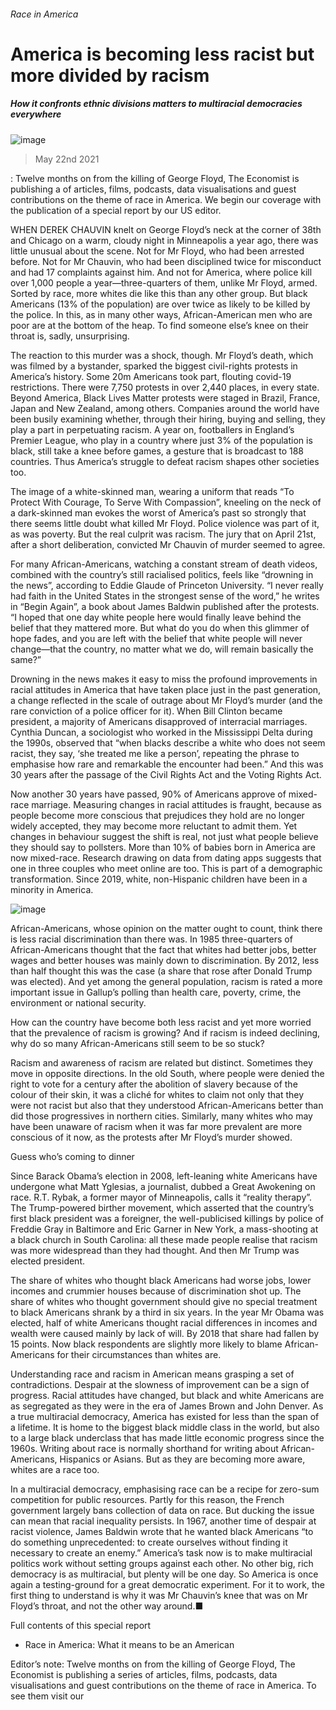 ###### Race in America
# America is becoming less racist but more divided by racism 
##### How it confronts ethnic divisions matters to multiracial democracies everywhere 
![image](images/20210522_SRP068_0.jpg) 
> May 22nd 2021 
: Twelve months on from the killing of George Floyd, The Economist is publishing a  of articles, films, podcasts, data visualisations and guest contributions on the theme of race in America. We begin our coverage with the publication of a special report by our US editor.
WHEN DEREK CHAUVIN knelt on George Floyd’s neck at the corner of 38th and Chicago on a warm, cloudy night in Minneapolis a year ago, there was little unusual about the scene. Not for Mr Floyd, who had been arrested before. Not for Mr Chauvin, who had been disciplined twice for misconduct and had 17 complaints against him. And not for America, where police kill over 1,000 people a year—three-quarters of them, unlike Mr Floyd, armed. Sorted by race, more whites die like this than any other group. But black Americans (13% of the population) are over twice as likely to be killed by the police. In this, as in many other ways, African-American men who are poor are at the bottom of the heap. To find someone else’s knee on their throat is, sadly, unsurprising.
The reaction to this murder was a shock, though. Mr Floyd’s death, which was filmed by a bystander, sparked the biggest civil-rights protests in America’s history. Some 20m Americans took part, flouting covid-19 restrictions. There were 7,750 protests in over 2,440 places, in every state. Beyond America, Black Lives Matter protests were staged in Brazil, France, Japan and New Zealand, among others. Companies around the world have been busily examining whether, through their hiring, buying and selling, they play a part in perpetuating racism. A year on, footballers in England’s Premier League, who play in a country where just 3% of the population is black, still take a knee before games, a gesture that is broadcast to 188 countries. Thus America’s struggle to defeat racism shapes other societies too.

The image of a white-skinned man, wearing a uniform that reads “To Protect With Courage, To Serve With Compassion”, kneeling on the neck of a dark-skinned man evokes the worst of America’s past so strongly that there seems little doubt what killed Mr Floyd. Police violence was part of it, as was poverty. But the real culprit was racism. The jury that on April 21st, after a short deliberation, convicted Mr Chauvin of murder seemed to agree.

For many African-Americans, watching a constant stream of death videos, combined with the country’s still racialised politics, feels like “drowning in the news”, according to Eddie Glaude of Princeton University. “I never really had faith in the United States in the strongest sense of the word,” he writes in “Begin Again”, a book about James Baldwin published after the protests. “I hoped that one day white people here would finally leave behind the belief that they mattered more. But what do you do when this glimmer of hope fades, and you are left with the belief that white people will never change—that the country, no matter what we do, will remain basically the same?”
Drowning in the news makes it easy to miss the profound improvements in racial attitudes in America that have taken place just in the past generation, a change reflected in the scale of outrage about Mr Floyd’s murder (and the rare conviction of a police officer for it). When Bill Clinton became president, a majority of Americans disapproved of interracial marriages. Cynthia Duncan, a sociologist who worked in the Mississippi Delta during the 1990s, observed that “when blacks describe a white who does not seem racist, they say, ‘she treated me like a person’, repeating the phrase to emphasise how rare and remarkable the encounter had been.” And this was 30 years after the passage of the Civil Rights Act and the Voting Rights Act.
Now another 30 years have passed, 90% of Americans approve of mixed-race marriage. Measuring changes in racial attitudes is fraught, because as people become more conscious that prejudices they hold are no longer widely accepted, they may become more reluctant to admit them. Yet changes in behaviour suggest the shift is real, not just what people believe they should say to pollsters. More than 10% of babies born in America are now mixed-race. Research drawing on data from dating apps suggests that one in three couples who meet online are too. This is part of a demographic transformation. Since 2019, white, non-Hispanic children have been in a minority in America.
![image](images/20210522_SRC113.png) 

African-Americans, whose opinion on the matter ought to count, think there is less racial discrimination than there was. In 1985 three-quarters of African-Americans thought that the fact that whites had better jobs, better wages and better houses was mainly down to discrimination. By 2012, less than half thought this was the case (a share that rose after Donald Trump was elected). And yet among the general population, racism is rated a more important issue in Gallup’s polling than health care, poverty, crime, the environment or national security.
How can the country have become both less racist and yet more worried that the prevalence of racism is growing? And if racism is indeed declining, why do so many African-Americans still seem to be so stuck?
Racism and awareness of racism are related but distinct. Sometimes they move in opposite directions. In the old South, where people were denied the right to vote for a century after the abolition of slavery because of the colour of their skin, it was a cliché for whites to claim not only that they were not racist but also that they understood African-Americans better than did those progressives in northern cities. Similarly, many whites who may have been unaware of racism when it was far more prevalent are more conscious of it now, as the protests after Mr Floyd’s murder showed.
Guess who’s coming to dinner
Since Barack Obama’s election in 2008, left-leaning white Americans have undergone what Matt Yglesias, a journalist, dubbed a Great Awokening on race. R.T. Rybak, a former mayor of Minneapolis, calls it “reality therapy”. The Trump-powered birther movement, which asserted that the country’s first black president was a foreigner, the well-publicised killings by police of Freddie Gray in Baltimore and Eric Garner in New York, a mass-shooting at a black church in South Carolina: all these made people realise that racism was more widespread than they had thought. And then Mr Trump was elected president.
The share of whites who thought black Americans had worse jobs, lower incomes and crummier houses because of discrimination shot up. The share of whites who thought government should give no special treatment to black Americans shrank by a third in six years. In the year Mr Obama was elected, half of white Americans thought racial differences in incomes and wealth were caused mainly by lack of will. By 2018 that share had fallen by 15 points. Now black respondents are slightly more likely to blame African-Americans for their circumstances than whites are.
Understanding race and racism in American means grasping a set of contradictions. Despair at the slowness of improvement can be a sign of progress. Racial attitudes have changed, but black and white Americans are as segregated as they were in the era of James Brown and John Denver. As a true multiracial democracy, America has existed for less than the span of a lifetime. It is home to the biggest black middle class in the world, but also to a large black underclass that has made little economic progress since the 1960s. Writing about race is normally shorthand for writing about African-Americans, Hispanics or Asians. But as they are becoming more aware, whites are a race too.
In a multiracial democracy, emphasising race can be a recipe for zero-sum competition for public resources. Partly for this reason, the French government largely bans collection of data on race. But ducking the issue can mean that racial inequality persists. In 1967, another time of despair at racist violence, James Baldwin wrote that he wanted black Americans “to do something unprecedented: to create ourselves without finding it necessary to create an enemy.” America’s task now is to make multiracial politics work without setting groups against each other. No other big, rich democracy is as multiracial, but plenty will be one day. So America is once again a testing-ground for a great democratic experiment. For it to work, the first thing to understand is why it was Mr Chauvin’s knee that was on Mr Floyd’s throat, and not the other way around.■
Full contents of this special report
* Race in America: What it means to be an American






Editor’s note: Twelve months on from the killing of George Floyd, The Economist is publishing a series of articles, films, podcasts, data visualisations and guest contributions on the theme of race in America. To see them visit our 
